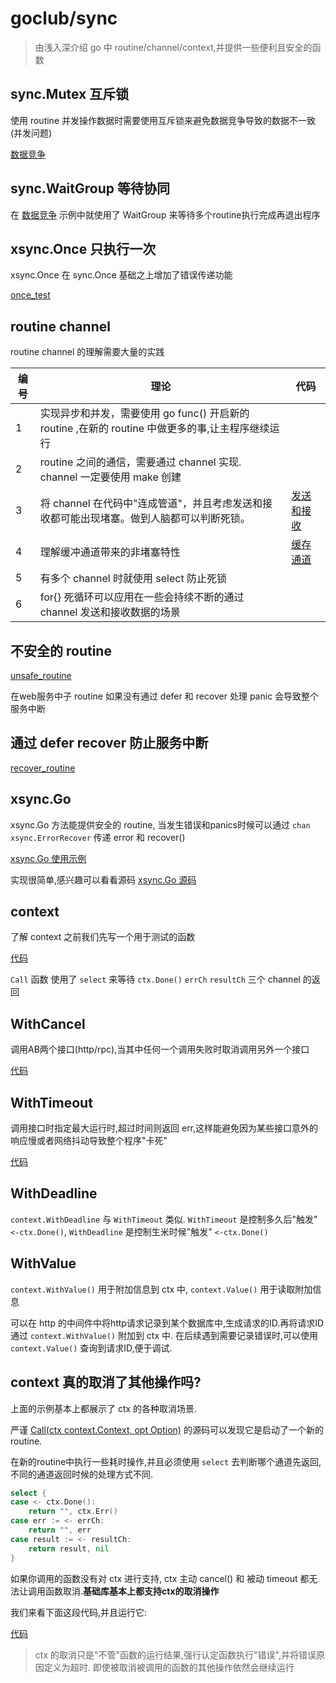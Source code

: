 # goclub/sync

> 由浅入深介绍 go 中 routine/channel/context,并提供一些便利且安全的函数

## sync.Mutex 互斥锁

使用 routine 并发操作数据时需要使用互斥锁来避免数据竞争导致的数据不一致(并发问题)

[数据竞争](./example/internal/data_race/main.go?embed)

## sync.WaitGroup 等待协同

在 [数据竞争](./example/internal/data_race/main.go?embed) 示例中就使用了 WaitGroup 来等待多个routine执行完成再退出程序

## xsync.Once 只执行一次

xsync.Once 在 sync.Once 基础之上增加了错误传递功能

[once_test](./once_test.go?embed)


## routine channel

routine channel 的理解需要大量的实践 

|编号|理论|代码|
|---|---|---|
| 1 | 实现异步和并发，需要使用 go func() 开启新的 routine ,在新的 routine 中做更多的事,让主程序继续运行 | |
| 2 | routine 之间的通信，需要通过 channel 实现. channel 一定要使用 make 创建 | |
| 3 | 将 channel 在代码中"连成管道"，并且考虑发送和接收都可能出现堵塞。做到人脑都可以判断死锁。 | [发送和接收](./example/internal/routine_channel/send_receive_test.go) | 
| 4 | 理解缓冲通道带来的非堵塞特性 | [缓存通道](./example/internal/routine_channel/buffer_channel_test.go) |
| 5 | 有多个 channel 时就使用 select 防止死锁 | |
| 6 | for{} 死循环可以应用在一些会持续不断的通过 channel 发送和接收数据的场景 | |

## 不安全的 routine

[unsafe_routine](example/internal/unsafe_routine/main.go?embed)

在web服务中子 routine 如果没有通过 defer 和  recover 处理 panic 会导致整个服务中断

## 通过 defer recover 防止服务中断

[recover_routine](example/internal/recover_routine/main.go?embed)

## xsync.Go

xsync.Go 方法能提供安全的 routine, 当发生错误和panics时候可以通过 `chan xsync.ErrorRecover` 传递 error 和 recover() 

[xsync.Go 使用示例](example/internal/gofunc/go_test.go?embed)

实现很简单,感兴趣可以看看源码
[xsync.Go 源码](go.go?embed)


## context

了解 context 之前我们先写一个用于测试的函数 

[代码](./example/internal/context/call_test.go)

`Call` 函数 使用了 `select` 来等待 `ctx.Done()` `errCh` `resultCh` 三个 channel 的返回

## WithCancel

调用AB两个接口(http/rpc),当其中任何一个调用失败时取消调用另外一个接口

[代码](./example/internal/context/with_cancel_test.go)


## WithTimeout

调用接口时指定最大运行时,超过时间则返回 err,这样能避免因为某些接口意外的响应慢或者网络抖动导致整个程序"卡死"

[代码](./example/internal/context/with_timeout_test.go)

## WithDeadline

`context.WithDeadline` 与 `WithTimeout` 类似. `WithTimeout` 是控制多久后"触发" `<-ctx.Done()`, `WithDeadline` 是控制生米时候"触发" `<-ctx.Done()`

## WithValue

`context.WithValue()` 用于附加信息到 ctx 中, `context.Value()` 用于读取附加信息

可以在 http 的中间件中将http请求记录到某个数据库中,生成请求的ID.再将请求ID通过 `context.WithValue()` 附加到 ctx 中.
在后续遇到需要记录错误时,可以使用 `context.Value()` 查询到请求ID,便于调试.


## context 真的取消了其他操作吗?

上面的示例基本上都展示了 ctx 的各种取消场景.

严谨 [Call(ctx context.Context, opt Option)](./example/internal/context/call_test.go) 的源码可以发现它是启动了一个新的 routine.

在新的routine中执行一些耗时操作,并且必须使用 `select` 去判断哪个通道先返回,不同的通道返回时候的处理方式不同.

```go
select {
case <- ctx.Done():
    return "", ctx.Err()
case err := <- errCh:
    return "", err
case result := <- resultCh:
    return result, nil
}
```

如果你调用的函数没有对 ctx 进行支持, ctx 主动 cancel() 和 被动 timeout 都无法让调用函数取消.**基础库基本上都支持ctx的取消操作**


我们来看下面这段代码,并且运行它:

[代码](./example/internal/context/cancel_test.go)

> ctx 的取消只是"不管"函数的运行结果,强行认定函数执行"错误",并将错误原因定义为超时.
> 即使被取消被调用的函数的其他操作依然会继续运行
